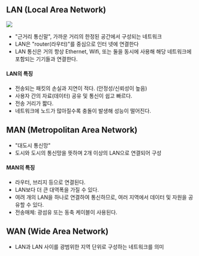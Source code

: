 ## LAN (Local Area Network)

![](https://img1.daumcdn.net/thumb/R1280x0/?scode=mtistory2&fname=https%3A%2F%2Fblog.kakaocdn.net%2Fdn%2FdhPNvJ%2FbtryJYIrK7C%2FndZy9CkJ9dkcNZ2xIASf2K%2Fimg.png)

- "근거리 통신말", 가까운 거리의 한정된 공간에서 구성되는 네트워크
-  LAN은 "router(라우터)"를 중심으로 인터 넷에 연결한다
- LAN 통신은 거의 항상 Ethernet, Wifi, 또는 둘을 동시에 사용해 해당 네트워크에 포함되는 기기들과 연결한다. 

#### LAN의 특징

- 전송되는 패킷의 손실과 지연이 적다. (안정성/신뢰성이 높음)
- 사용자 간의 자료(데이터) 공유 및 통신이 쉽고 빠르다.
- 전송 거리가 짧다.
- 네트워크에 노드가 많아질수록 충돌이 발생해 성능이 떨어진다.

## MAN (Metropolitan Area Network)

- "대도시 통신망"
- 도시와 도시의 통신망을 뜻하며 2개 이상의 LAN으로 연결되어 구성

#### MAN의 특징

- 라우터, 브리지 등으로 연결된다.
- LAN보다 더 큰 대역폭을 가질 수 있다.
- 여려 개의 LAN을 하나로 연결하여 통신하므로, 여러 지역에서 데이터 및 자원을 공유할 수 있다.
- 전송매체: 광섬유 또는 동축 케이블이 사용된다.

## WAN (Wide Area Network)

- LAN과 LAN 사이를 광범위한 지역 단위로 구성하는 네트워크를 의미